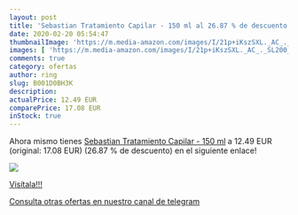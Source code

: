 ```yaml
---
layout: post
title: 'Sebastian Tratamiento Capilar - 150 ml al 26.87 % de descuento'
date: 2020-02-20 05:54:47
thumbnailImage: 'https://m.media-amazon.com/images/I/21p+iKszSXL._AC_._SL200_.jpg'
images: [ 'https://m.media-amazon.com/images/I/21p+iKszSXL._AC_._SL200_.jpg' ]
comments: true
category: ofertas
author: ring
slug: B001D0BH3K
description:
actualPrice: 12.49 EUR
comparePrice: 17.08 EUR
inStock: true
---
```


Ahora mismo tienes [Sebastian Tratamiento Capilar - 150 ml](https://www.amazon.com/dp/B001D0BH3K/?tag=redken08-20) a 12.49 EUR (original: 17.08 EUR) (26.87 %  de descuento) en el siguiente enlace!

[![](https://m.media-amazon.com/images/I/21p+iKszSXL._AC_._SL200_.jpg)](https://www.amazon.com/dp/B001D0BH3K/?tag=redken08-20)

[Visítala!!!](https://www.amazon.com/dp/B001D0BH3K/?tag=redken08-20)

[Consulta otras ofertas en nuestro canal de telegram](https://t.me/s/ofertas25)
